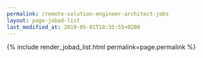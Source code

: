 ```yaml
---
permalink: /remote-solution-engineer-architect-jobs
layout: page-jobad-list
last_modified_at: 2019-05-01T18:35:55+0200
---
```

{% include render_jobad_list.html permalink=page.permalink %}
